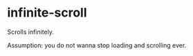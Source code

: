 # infinite-scroll

Scrolls infinitely.

Assumption: you do not wanna stop loading and scrolling ever.
